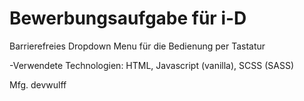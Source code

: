 # Bewerbungsaufgabe für i-D

Barrierefreies Dropdown Menu für die Bedienung per Tastatur

-Verwendete Technologien: HTML, Javascript (vanilla), SCSS (SASS)

Mfg.
devwulff
